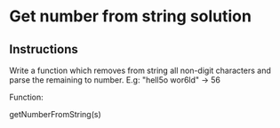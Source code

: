 # Get number from string solution

## Instructions

Write a function which removes from string all non-digit characters and parse the remaining to number. E.g: "hell5o wor6ld" -> 56

Function:

getNumberFromString(s)
